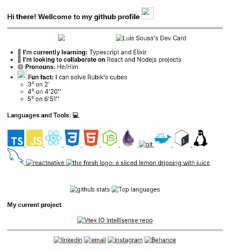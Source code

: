 ### Hi there! Wellcome to my github profile <img src="https://github.com/IncognitaDev/IncognitaDev/blob/master/icons/Hi.gif"  width="28px" height="28px"/>

---

<a href="https://app.daily.dev/IncognitaDev">
   <img 
    src="https://api.daily.dev/devcards/fb512bc843ee4016abe1d7bdec567011.png?r=240" 
    width="250"  
    align="right"  
    alt="Luis Sousa's Dev Card"
    />
</a>
  
<p align="center"> 
  <img src="https://profile-counter.glitch.me/IncognitaDev/count.svg" />
</p>


- 🌱 **I’m currently learning:** Typescript and Elixir
- 👯 **I’m looking to collaborate on** React and Nodejs projects
- 😄 **Pronouns:** He/Him
- <img src="https://github.com/IncognitaDev/IncognitaDev/blob/master/icons/rubik.png"  width="21px" height="21px"/> **Fun fact:** I can solve Rubik's cubes 
  - 3³ on 2' 
  - 4³ on 4'20''
  - 5³ on 6'51''

#### Languages and Tools: :computer:

<p align="left"> 
<a title="TypeScript" href="https://www.typescriptlang.org/" target="_blank">  
  <img src="https://github.com/devicons/devicon/blob/master/icons/typescript/typescript-plain.svg" alt="typescript" width="40" height="40" />
</a> 
<a title="JavaScript" href="https://developer.mozilla.org/en-US/docs/Web/JavaScript" target="_blank"> <img  src="https://github.com/devicons/devicon/blob/master/icons/javascript/javascript-plain.svg" width="40" height="40" alt="javascript"/>
</a>
<a title="React" href="https://reactjs.org/" target="_blank"> 
  <img src="https://github.com/devicons/devicon/blob/master/icons/react/react-original.svg" alt="react" width="40" height="40"/> 
</a>
<a title="CSS3" href="https://www.w3schools.com/css/" target="_blank"> 
  <img src="https://github.com/devicons/devicon/blob/master/icons/css3/css3-plain.svg" alt="css3" width="40" height="40"/> 
</a>
<a title="HTML5" href="https://www.w3.org/html/" target="_blank"> 
 <img src="https://github.com/devicons/devicon/blob/master/icons/html5/html5-plain.svg" alt="html5" width="40" height="40"/> 
</a> 
<a title="Node" href="https://nodejs.org" target="_blank"> 
  <img src="https://github.com/devicons/devicon/blob/master/icons/nodejs/nodejs-original.svg" alt="nodejs" width="40" height="40"/>
</a> 
<a title="Elixir" href="https://elixir-lang.org/" target="_blank"> 
  <img src="https://github.com/devicons/devicon/blob/master/icons/elixir/elixir-original.svg" alt="elixir" width="40" height="40"/> 
</a>
<a title="Git" href="https://git-scm.com/" target="_blank"> 
  <img src="https://www.vectorlogo.zone/logos/git-scm/git-scm-icon.svg" alt="git" width="40" height="40"/> 
</a>
<a title="Docker" href="https://www.docker.com/" target="_blank"> 
  <img src="https://github.com/devicons/devicon/blob/master/icons/docker/docker-plain.svg" alt="docker" width="40" height="40"/> 
</a> 
<a title="Bash" href="https://www.gnu.org/software/bash/" target="_blank"> 
  <img src="https://github.com/devicons/devicon/blob/master/icons/bash/bash-original.svg" alt="bash" width="40" height="40"/> 
</a> 
<a title="Linux" href="https://www.linux.org/" target="_blank"> 
  <img src="https://github.com/devicons/devicon/blob/master/icons/linux/linux-plain.svg" alt="linux" width="40" height="40"/> 
</a> 
<a title="MySQL" href="https://www.mysql.com/" target="_blank"> 
  <img src="https://github.com/devicons/devicon/blob/master/icons/mysql/mysql-original.svg" alt="mysql" width="40" height="40"/> 
</a> 
<a title="React Native" href="https://reactnative.dev/" target="_blank"> 
  <img src="https://reactnative.dev/img/header_logo.svg" alt="reactnative" width="40" height="40"/> 
</a>
<a title="Fresh" href="https://fresh.deno.dev/" target="_blank"> 
  <img src="https://fresh.deno.dev/logo.svg" height="40px" alt="the fresh logo: a sliced lemon dripping with juice">
</a>
</p> <br/>


<p align=center> 
  <img height="180em"  src="https://github-readme-stats.vercel.app/api?username=IncognitaDev&theme=radical&hide_border=true" alt="github stats"/>
  <img height="180em"  src="https://github-readme-stats.vercel.app/api/top-langs/?username=IncognitaDev&theme=radical&layout=compact&langs_count=8" alt="Top languages"/>
</p> 
</p> 

#### My current project

<p align=center>
   <a href="https://github.com/agencia-e-plus/vtex-io-intelisense" target="_blank">
  <img src="https://github-readme-stats.vercel.app/api/pin/?username=agencia-e-plus&repo=vtex-io-intelisense&title_color=2f80ed&theme=radical" alt="Vtex IO Intellisense repo" ></a><br>
</p>


---

<p align=center> 
  <a href="https://www.linkedin.com/in/luisvssousa/"><img src="https://github.com/IncognitaDev/IncognitaDev/blob/master/icons/linkedin.png" alt="linkedin"/></a>
  <a href="mailto:lv-ss@hotmail.com"><img src="https://github.com/IncognitaDev/IncognitaDev/blob/master/icons/email.png" alt="email"/></a>
  <a href="https://www.instagram.com/lu_vss/"><img src="https://github.com/IncognitaDev/IncognitaDev/blob/master/icons/Instagram.png" alt="instagram"/></a>
  <a href="https://www.behance.net/IncognitaArt"><img src="https://github.com/IncognitaDev/IncognitaDev/blob/master/icons/Behance.png" alt="Behance"/></a>
</p>
